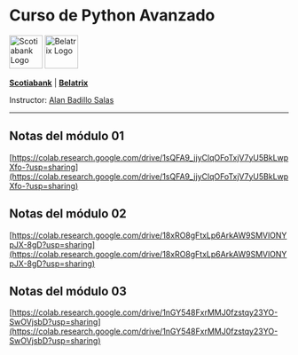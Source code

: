 # Curso de Python Avanzado

<img src="https://amei.mx/wp-content/uploads/2016/08/Scotiabank-logo.jpg" alt="Scotiabank Logo" height="60">
<img src="https://www.belatrix.com/wp-content/uploads/2023/08/belatrix-logosweb-1.png" alt="Belatrix Logo" height="60">


**[Scotiabank](https://www.scotiabank.com.mx)** | **[Belatrix](https://www.belatrix.com)**

Instructor: [Alan Badillo Salas](alan@nomadacode.com)

---

## Notas del módulo 01

[https://colab.research.google.com/drive/1sQFA9_jjyClqOFoTxjV7yU5BkLwpXfo-?usp=sharing](https://colab.research.google.com/drive/1sQFA9_jjyClqOFoTxjV7yU5BkLwpXfo-?usp=sharing)

## Notas del módulo 02

[https://colab.research.google.com/drive/18xRO8gFtxLp6ArkAW9SMVlONYpJX-8gD?usp=sharing](https://colab.research.google.com/drive/18xRO8gFtxLp6ArkAW9SMVlONYpJX-8gD?usp=sharing)

## Notas del módulo 03

[https://colab.research.google.com/drive/1nGY548FxrMMJ0fzstqy23YO-SwOVjsbD?usp=sharing](https://colab.research.google.com/drive/1nGY548FxrMMJ0fzstqy23YO-SwOVjsbD?usp=sharing)

